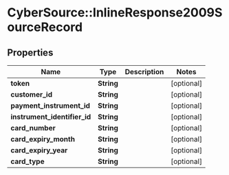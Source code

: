 # CyberSource::InlineResponse2009SourceRecord

## Properties
Name | Type | Description | Notes
------------ | ------------- | ------------- | -------------
**token** | **String** |  | [optional] 
**customer_id** | **String** |  | [optional] 
**payment_instrument_id** | **String** |  | [optional] 
**instrument_identifier_id** | **String** |  | [optional] 
**card_number** | **String** |  | [optional] 
**card_expiry_month** | **String** |  | [optional] 
**card_expiry_year** | **String** |  | [optional] 
**card_type** | **String** |  | [optional] 


